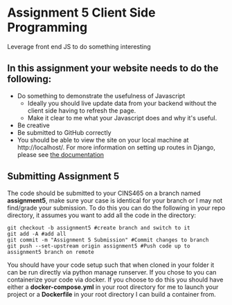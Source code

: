 # Assignment 5 Client Side Programming
Leverage front end JS to do something interesting

## In this assignment your website needs to do the following:

* Do something to demonstrate the usefulness of Javascript
  * Ideally you should live update data from your backend without the client side having to refresh the page. 
  * Make it clear to me what your Javascript does and why it's useful. 
* Be creative
* Be submitted to GitHub correctly
* You should be able to view the site on your local machine at http://localhost/. For more information on setting up routes in Django, please see [the documentation](https://docs.djangoproject.com/en/2.0/topics/http/urls/)

## Submitting Assignment 5

The code should be submitted to your CINS465 on a branch named **assignment5**, make sure your case is identical for your branch or I may not find/grade your submission. To do this you can do the following in your repo directory, it assumes you want to add all the code in the directory:

```
git checkout -b assignment5 #create branch and switch to it
git add -A #add all
git commit -m "Assignment 5 Submission" #Commit changes to branch
git push --set-upstream origin assignment5 #Push code up to assignment5 branch on remote
```

You should have your code setup such that when cloned in your folder it can be run directly via python manage runserver. If you chose to you can containerize your code via docker. If you choose to do this you should have either a **docker-compose.yml** in your root directory for me to launch your project or a **Dockerfile** in your root directory I can build a container from.

